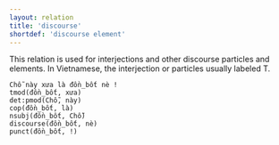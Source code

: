 ```yaml
---
layout: relation
title: 'discourse'
shortdef: 'discourse element'
---
```


This relation is used for interjections and other discourse particles and elements. In Vietnamese,
the interjection or particles usually labeled T.

<pre><code class="language-sdparse">Chỗ này xưa là đồn_bốt nè !
tmod(đồn_bốt, xưa)
det:pmod(Chỗ, này)
cop(đồn_bốt, là)
nsubj(đồn_bốt, Chỗ)
discourse(đồn_bốt, nè)
punct(đồn_bốt, !)
</code></pre>
<!-- Interlanguage links updated Út zář 29 18:41:20 CEST 2020 -->
